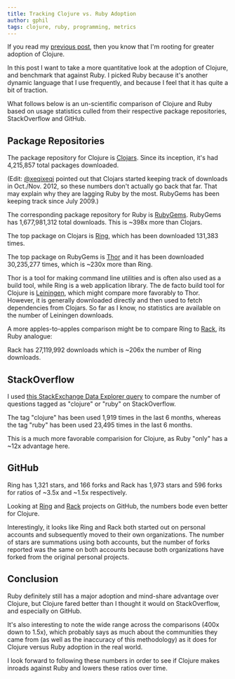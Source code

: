 ```yaml
---
title: Tracking Clojure vs. Ruby Adoption
author: gphil
tags: clojure, ruby, programming, metrics
---
```


If you read my [previous post](2013-06-06-thoughts-on-clojure-versus-ruby-for-startups.html), then you know that I'm rooting for greater adoption of Clojure.

In this post I want to take a more quantitative look at the adoption of Clojure, and benchmark that against Ruby. I picked Ruby because it's another dynamic language that I use frequently, and because I feel that it has quite a bit of traction.

What follows below is an un-scientific comparison of Clojure and Ruby based on usage statistics culled from their respective package repositories, StackOverflow and GitHub.

Package Repositories
---

The package repository for Clojure is [Clojars](https://clojars.org). Since its inception, it's had 4,215,857 total packages downloaded.

(Edit: [@xeqixeqi](https://twitter.com/xeqixeqi) pointed out that Clojars started keeping track of downloads in Oct./Nov. 2012, so these numbers don't actually go back that far. That may explain why they are lagging Ruby by the most. RubyGems has been keeping track since July 2009.)

The corresponding package repository for Ruby is [RubyGems](https://rubygems.org). RubyGems has 1,677,981,312
total downloads. This is ~398x more than Clojars.

The top package on Clojars is [Ring](https://github.com/ring-clojure/ring), which has been downloaded 131,383 times.

The top package on RubyGems is [Thor](https://github.com/wycats/thor) and it has been downloaded 30,235,277 times, which is ~230x more than Ring.

Thor is a tool for making command line utilities and is often also used as a build tool, while Ring is a web application library. The de facto build tool for Clojure is [Leiningen](https://github.com/technomancy/leiningen), which might compare more favorably to Thor. However, it is generally downloaded directly and then used to fetch dependencies from Clojars. So far as I know, no statistics are available on the number of Leiningen downloads.

A more apples-to-apples comparison might be to compare Ring to [Rack](https://github.com/rack/rack), its Ruby analogue:

Rack has 27,119,992 downloads which is ~206x the number of Ring downloads.

StackOverflow
---

I used [this StackExchange Data Explorer query](http://data.stackexchange.com/stackoverflow/query/90306/compare-size-and-growth-trends-for-stackoverflow-tags) to compare the number of questions tagged as "clojure" or "ruby" on StackOverflow.

The tag "clojure" has been used 1,919 times in the last 6 months, whereas the tag "ruby" has been used 23,495 times in the last 6 months.

This is a much more favorable comparision for Clojure, as Ruby "only" has a ~12x advantage here.

GitHub
---

Ring has 1,321 stars, and 166 forks and Rack has 1,973 stars and 596 forks for ratios of ~3.5x and ~1.5x respectively.

Looking at [Ring](https://github.com/ring-clojure/ring) and [Rack](https://github.com/rack/rack) projects on GitHub, the numbers bode even better for Clojure.

Interestingly, it looks like Ring and Rack both started out on personal accounts and subsequently moved to their own organizations. The number of stars are summations using both accounts, but the number of forks reported was the same on both accounts because both organizations have forked from the original personal projects.

Conclusion
---

Ruby definitely still has a major adoption and mind-share advantage over Clojure, but Clojure fared better than I thought it would on StackOverflow, and especially on GitHub.

It's also interesting to note the wide range across the comparisons (400x down to 1.5x), which probably says as much about the communities they came from (as well as the inaccuracy of this methodology) as it does for Clojure versus Ruby adoption in the real world.

I look forward to following these numbers in order to see if Clojure makes inroads against Ruby and lowers these ratios over time.
